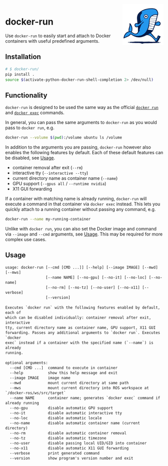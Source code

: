 <img src="assets/logo.png" height=130 align="right">

# docker-run

Use `docker-run` to easily start and attach to Docker containers with useful predefined arguments.

## Installation

```bash
# $ docker-run/
pip install .
source $(activate-python-docker-run-shell-completion 2> /dev/null)
```

## Functionality

`docker-run` is designed to be used the same way as the official [`docker run`](https://docs.docker.com/engine/reference/commandline/run/) and [`docker exec`](https://docs.docker.com/engine/reference/commandline/exec/) commands.

In general, you can pass the same arguments to `docker-run` as you would pass to `docker run`, e.g.

```bash
docker-run --volume $(pwd):/volume ubuntu ls /volume
```

In addition to the arguments you are passing, `docker-run` however also enables the following features by default. Each of these default features can be disabled, see [Usage](#usage).
- container removal after exit (`--rm`)
- interactive tty (`--interactive --tty`)
- current directory name as container name (`--name`)
- GPU support (`--gpus all` / `--runtime nvidia`)
- X11 GUI forwarding

If a container with matching name is already running, `docker-run` will execute a command in that container via `docker exec` instead. This lets you quickly attach to a running container without passing any command, e.g.

```bash
docker-run --name my-running-container
```

Unlike with `docker run`, you can also set the Docker image and command via `--image` and `--cmd` arguments, see [Usage](#usage). This may be required for more complex use cases.

## Usage

```
usage: docker-run [--cmd [CMD ...]] [--help] [--image IMAGE] [--mwd] [--mws]
                  [--name NAME] [--no-gpu] [--no-it] [--no-loc] [--no-name]
                  [--no-rm] [--no-tz] [--no-user] [--no-x11] [--verbose]
                  [--version]

Executes `docker run` with the following features enabled by default, each of
which can be disabled individually: container removal after exit, interactive
tty, current directory name as container name, GPU support, X11 GUI
forwarding. Passes any additional arguments to `docker run`. Executes `docker
exec` instead if a container with the specified name (`--name`) is already
running.

optional arguments:
  --cmd [CMD ...]  command to execute in container
  --help           show this help message and exit
  --image IMAGE    image name
  --mwd            mount current directory at same path
  --mws            mount current directory into ROS workspace at `/docker-ros/ws/src/target`
  --name NAME      container name; generates `docker exec` command if already running
  --no-gpu         disable automatic GPU support
  --no-it          disable automatic interactive tty
  --no-loc         disable automatic locale
  --no-name        disable automatic container name (current directory)
  --no-rm          disable automatic container removal
  --no-tz          disable automatic timezone
  --no-user        disable passing local UID/GID into container
  --no-x11         disable automatic X11 GUI forwarding
  --verbose        print generated command
  --version        show program's version number and exit
```
